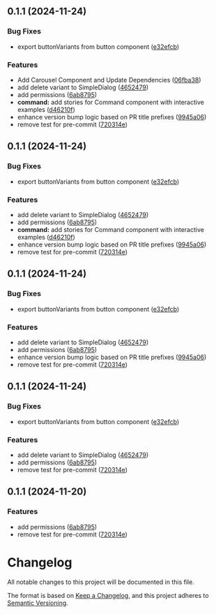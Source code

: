 ## 0.1.1 (2024-11-24)


### Bug Fixes

* export buttonVariants from button component ([e32efcb](https://github.com/ycc-im/ui-components/commit/e32efcbd3c2ff6dc142d8af22f2a7697f6c066dd))


### Features

* Add Carousel Component and Update Dependencies ([06fba38](https://github.com/ycc-im/ui-components/commit/06fba38d388934272afa21f435d541f6060d90ac))
* add delete variant to SimpleDialog ([4652479](https://github.com/ycc-im/ui-components/commit/4652479e50504552b60cadc46efac378f3547a57))
* add permissions ([6ab8795](https://github.com/ycc-im/ui-components/commit/6ab87950f9bd91e9fdb000035f3466145e4ea156))
* **command:** add stories for Command component with interactive examples ([d46210f](https://github.com/ycc-im/ui-components/commit/d46210fe739bdbdc7ae02e9f5cacaa6db7a9eb1b))
* enhance version bump logic based on PR title prefixes ([9945a06](https://github.com/ycc-im/ui-components/commit/9945a062f7a1b988ac42c23f1187e39b95b141e1))
* remove test for pre-commit ([720314e](https://github.com/ycc-im/ui-components/commit/720314e73fc4bc8ab47b7f8915afa5ecdd1cef21))



## 0.1.1 (2024-11-24)


### Bug Fixes

* export buttonVariants from button component ([e32efcb](https://github.com/ycc-im/ui-components/commit/e32efcbd3c2ff6dc142d8af22f2a7697f6c066dd))


### Features

* add delete variant to SimpleDialog ([4652479](https://github.com/ycc-im/ui-components/commit/4652479e50504552b60cadc46efac378f3547a57))
* add permissions ([6ab8795](https://github.com/ycc-im/ui-components/commit/6ab87950f9bd91e9fdb000035f3466145e4ea156))
* **command:** add stories for Command component with interactive examples ([d46210f](https://github.com/ycc-im/ui-components/commit/d46210fe739bdbdc7ae02e9f5cacaa6db7a9eb1b))
* enhance version bump logic based on PR title prefixes ([9945a06](https://github.com/ycc-im/ui-components/commit/9945a062f7a1b988ac42c23f1187e39b95b141e1))
* remove test for pre-commit ([720314e](https://github.com/ycc-im/ui-components/commit/720314e73fc4bc8ab47b7f8915afa5ecdd1cef21))



## 0.1.1 (2024-11-24)


### Bug Fixes

* export buttonVariants from button component ([e32efcb](https://github.com/ycc-im/ui-components/commit/e32efcbd3c2ff6dc142d8af22f2a7697f6c066dd))


### Features

* add delete variant to SimpleDialog ([4652479](https://github.com/ycc-im/ui-components/commit/4652479e50504552b60cadc46efac378f3547a57))
* add permissions ([6ab8795](https://github.com/ycc-im/ui-components/commit/6ab87950f9bd91e9fdb000035f3466145e4ea156))
* enhance version bump logic based on PR title prefixes ([9945a06](https://github.com/ycc-im/ui-components/commit/9945a062f7a1b988ac42c23f1187e39b95b141e1))
* remove test for pre-commit ([720314e](https://github.com/ycc-im/ui-components/commit/720314e73fc4bc8ab47b7f8915afa5ecdd1cef21))



## 0.1.1 (2024-11-24)


### Bug Fixes

* export buttonVariants from button component ([e32efcb](https://github.com/ycc-im/ui-components/commit/e32efcbd3c2ff6dc142d8af22f2a7697f6c066dd))


### Features

* add delete variant to SimpleDialog ([4652479](https://github.com/ycc-im/ui-components/commit/4652479e50504552b60cadc46efac378f3547a57))
* add permissions ([6ab8795](https://github.com/ycc-im/ui-components/commit/6ab87950f9bd91e9fdb000035f3466145e4ea156))
* remove test for pre-commit ([720314e](https://github.com/ycc-im/ui-components/commit/720314e73fc4bc8ab47b7f8915afa5ecdd1cef21))



## 0.1.1 (2024-11-20)


### Features

* add permissions ([6ab8795](https://github.com/ycc-im/ui-components/commit/6ab87950f9bd91e9fdb000035f3466145e4ea156))
* remove test for pre-commit ([720314e](https://github.com/ycc-im/ui-components/commit/720314e73fc4bc8ab47b7f8915afa5ecdd1cef21))



# Changelog

All notable changes to this project will be documented in this file.

The format is based on [Keep a Changelog](https://keepachangelog.com/en/1.0.0/),
and this project adheres to [Semantic Versioning](https://semver.org/spec/v2.0.0.html).
